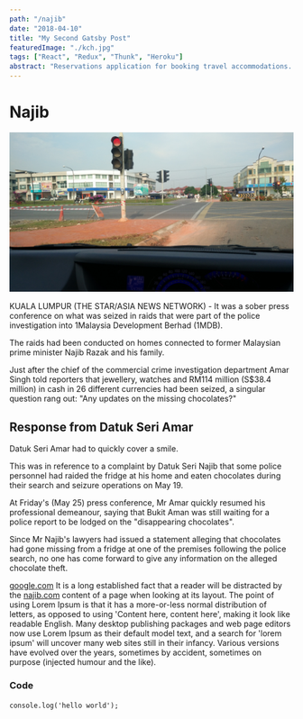 ```yaml
---
path: "/najib"
date: "2018-04-10"
title: "My Second Gatsby Post"
featuredImage: "./kch.jpg"
tags: ["React", "Redux", "Thunk", "Heroku"]
abstract: "Reservations application for booking travel accommodations. I built out the UI for a similar listings recommendations engine. I focused on keeping the design responsive and engaging for the user, adding features such as allowing the user to save listings to their favorites as they browse. I implemented modern CSS features like a carousel and modal styling with React."
---
```


# Najib

![Chinese Salty Egg](kch.jpg 'Excerpt from a Spectral design proof, correcting outline structures and spacing measurements—with annotations by Production Type founder Jean-Baptiste Levée.')

KUALA LUMPUR (THE STAR/ASIA NEWS NETWORK) - It was a sober press conference on what was seized in raids that were part of the police investigation into 1Malaysia Development Berhad (1MDB).

The raids had been conducted on homes connected to former Malaysian prime minister Najib Razak and his family.

Just after the chief of the commercial crime investigation department Amar Singh told reporters that jewellery, watches and RM114 million (S$38.4 million) in cash in 26 different currencies had been seized, a singular question rang out: "Any updates on the missing chocolates?"

## Response from Datuk Seri Amar

Datuk Seri Amar had to quickly cover a smile.

This was in reference to a complaint by Datuk Seri Najib that some police personnel had raided the fridge at his home and eaten chocolates during their search and seizure operations on May 19.

At Friday's (May 25) press conference, Mr Amar quickly resumed his professional demeanour, saying that Bukit Aman was still waiting for a police report to be lodged on the "disappearing chocolates".

Since Mr Najib's lawyers had issued a statement alleging that chocolates had gone missing from a fridge at one of the premises following the police search, no one has come forward to give any information on the alleged chocolate theft.

[google.com](https://www.kehan.com) It is a long established fact that a reader will be distracted by the [najib.com](https://www.rosmah.com) content of a page when looking at its layout. The point of using Lorem Ipsum is that it has a more-or-less normal distribution of letters, as opposed to using 'Content here, content here', making it look like readable English. Many desktop publishing packages and web page editors now use Lorem Ipsum as their default model text, and a search for 'lorem ipsum' will uncover many web sites still in their infancy. Various versions have evolved over the years, sometimes by accident, sometimes on purpose (injected humour and the like).

### Code

```
console.log('hello world');
```
